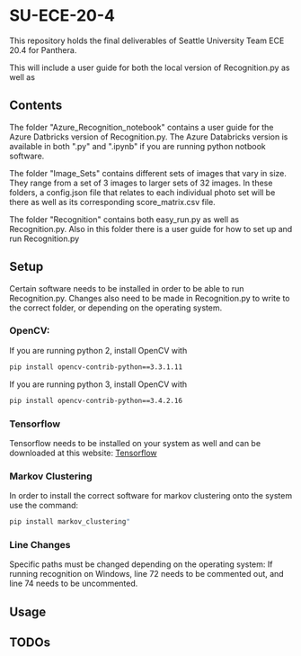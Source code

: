 # SU-ECE-20-4

This repository holds the final deliverables of Seattle University Team ECE 20.4 for Panthera.

This will include a user guide for both the local version of Recognition.py as well as  

## Contents

The folder "Azure_Recognition_notebook" contains a user guide for the Azure Datbricks
version of Recognition.py. The Azure Databricks version is available in both ".py" and ".ipynb" if you are running
python notbook software.

The folder "Image_Sets" contains different sets of images that vary in size. They range from a set of 3 images to 
larger sets of 32 images. In these folders, a config.json file that relates to each individual photo set will be
there as well as its corresponding score_matrix.csv file. 

The folder "Recognition" contains both easy_run.py as well as Recognition.py. Also in this folder there is 
a user guide for how to set up and run Recognition.py

## Setup
Certain software needs to be installed in order to be able to run Recognition.py. Changes also need to be made
in Recognition.py to write to the correct folder, or depending on the operating system. 

### OpenCV:
  If you are running python 2, install OpenCV with 
  ```bash
  pip install opencv-contrib-python==3.3.1.11
  ```

  If you are running python 3, install OpenCV with 
  ```bash
  pip install opencv-contrib-python==3.4.2.16
  ```

### Tensorflow 
Tensorflow needs to be installed on your system as well and can be downloaded at this website: 
[Tensorflow](https://www.tensorflow.org/install)

### Markov Clustering
In order to install the correct software for markov clustering onto the system use the command:
  ```bash
  pip install markov_clustering"
  ```
### Line Changes
Specific paths must be changed depending on the operating system:
If running recognition on Windows, line 72 needs to be commented out, and line 74 needs to be uncommented.

## Usage

## TODOs


